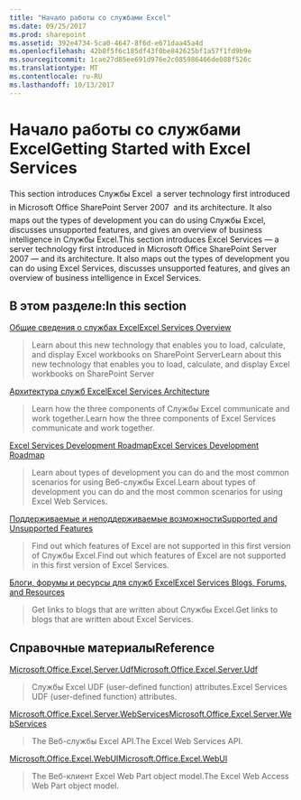 ```yaml
---
title: "Начало работы со службами Excel"
ms.date: 09/25/2017
ms.prod: sharepoint
ms.assetid: 392e4734-5ca0-4647-8f6d-e671daa45a4d
ms.openlocfilehash: 42b8f5f6c185df43f0be842625bf1a57f1fd9b9e
ms.sourcegitcommit: 1cae27d85ee691d976e2c085986466de088f526c
ms.translationtype: MT
ms.contentlocale: ru-RU
ms.lasthandoff: 10/13/2017
---
```

# <a name="getting-started-with-excel-services"></a><span data-ttu-id="190ec-102">Начало работы со службами Excel</span><span class="sxs-lookup"><span data-stu-id="190ec-102">Getting Started with Excel Services</span></span>

<span data-ttu-id="190ec-p101">This section introduces Службы Excel  a server technology first introduced in Microsoft Office SharePoint Server 2007  and its architecture. It also maps out the types of development you can do using Службы Excel, discusses unsupported features, and gives an overview of business intelligence in Службы Excel.</span><span class="sxs-lookup"><span data-stu-id="190ec-p101">This section introduces Excel Services — a server technology first introduced in Microsoft Office SharePoint Server 2007 — and its architecture. It also maps out the types of development you can do using Excel Services, discusses unsupported features, and gives an overview of business intelligence in Excel Services.</span></span>
  
    
    


## <a name="in-this-section"></a><span data-ttu-id="190ec-105">В этом разделе:</span><span class="sxs-lookup"><span data-stu-id="190ec-105">In this section</span></span>


 [<span data-ttu-id="190ec-106">Общие сведения о службах Excel</span><span class="sxs-lookup"><span data-stu-id="190ec-106">Excel Services Overview</span></span>](excel-services-overview.md)
  
    
    
> <span data-ttu-id="190ec-107">Learn about this new technology that enables you to load, calculate, and display Excel workbooks on SharePoint Server</span><span class="sxs-lookup"><span data-stu-id="190ec-107">Learn about this new technology that enables you to load, calculate, and display Excel workbooks on SharePoint Server</span></span>
    
  
 [<span data-ttu-id="190ec-108">Архитектура служб Excel</span><span class="sxs-lookup"><span data-stu-id="190ec-108">Excel Services Architecture</span></span>](excel-services-architecture.md)
  
    
    
> <span data-ttu-id="190ec-109">Learn how the three components of Службы Excel communicate and work together.</span><span class="sxs-lookup"><span data-stu-id="190ec-109">Learn how the three components of Excel Services communicate and work together.</span></span>
    
  
 [<span data-ttu-id="190ec-110">Excel Services Development Roadmap</span><span class="sxs-lookup"><span data-stu-id="190ec-110">Excel Services Development Roadmap</span></span>](excel-services-development-roadmap.md)
  
    
    
> <span data-ttu-id="190ec-111">Learn about types of development you can do and the most common scenarios for using Веб-службы Excel.</span><span class="sxs-lookup"><span data-stu-id="190ec-111">Learn about types of development you can do and the most common scenarios for using Excel Web Services.</span></span>
    
  
 [<span data-ttu-id="190ec-112">Поддерживаемые и неподдерживаемые возможности</span><span class="sxs-lookup"><span data-stu-id="190ec-112">Supported and Unsupported Features</span></span>](supported-and-unsupported-features.md)
  
    
    
> <span data-ttu-id="190ec-113">Find out which features of Excel are not supported in this first version of Службы Excel.</span><span class="sxs-lookup"><span data-stu-id="190ec-113">Find out which features of Excel are not supported in this first version of Excel Services.</span></span>
    
  
 [<span data-ttu-id="190ec-114">Блоги, форумы и ресурсы для служб Excel</span><span class="sxs-lookup"><span data-stu-id="190ec-114">Excel Services Blogs, Forums, and Resources</span></span>](excel-services-blogs-forums-and-resources.md)
  
    
    
> <span data-ttu-id="190ec-115">Get links to blogs that are written about Службы Excel.</span><span class="sxs-lookup"><span data-stu-id="190ec-115">Get links to blogs that are written about Excel Services.</span></span>
    
  

## <a name="reference"></a><span data-ttu-id="190ec-116">Справочные материалы</span><span class="sxs-lookup"><span data-stu-id="190ec-116">Reference</span></span>


 [<span data-ttu-id="190ec-117">Microsoft.Office.Excel.Server.Udf</span><span class="sxs-lookup"><span data-stu-id="190ec-117">Microsoft.Office.Excel.Server.Udf</span></span>](https://msdn.microsoft.com/library/Microsoft.Office.Excel.Server.Udf.aspx)
  
    
    
> <span data-ttu-id="190ec-118">Службы Excel UDF (user-defined function) attributes.</span><span class="sxs-lookup"><span data-stu-id="190ec-118">Excel Services UDF (user-defined function) attributes.</span></span>
    
  
 [<span data-ttu-id="190ec-119">Microsoft.Office.Excel.Server.WebServices</span><span class="sxs-lookup"><span data-stu-id="190ec-119">Microsoft.Office.Excel.Server.WebServices</span></span>](https://msdn.microsoft.com/library/Microsoft.Office.Excel.Server.WebServices.aspx)
  
    
    
> <span data-ttu-id="190ec-120">The Веб-службы Excel API.</span><span class="sxs-lookup"><span data-stu-id="190ec-120">The Excel Web Services API.</span></span>
    
  
 [<span data-ttu-id="190ec-121">Microsoft.Office.Excel.WebUI</span><span class="sxs-lookup"><span data-stu-id="190ec-121">Microsoft.Office.Excel.WebUI</span></span>](https://msdn.microsoft.com/library/Microsoft.Office.Excel.WebUI.aspx)
  
    
    
> <span data-ttu-id="190ec-122">The Веб-клиент Excel Web Part object model.</span><span class="sxs-lookup"><span data-stu-id="190ec-122">The Excel Web Access Web Part object model.</span></span>
    
  

